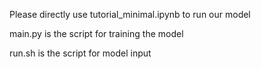 Please directly use tutorial_minimal.ipynb to run our model

main.py is the script for training the model

run.sh is the script for model input 

